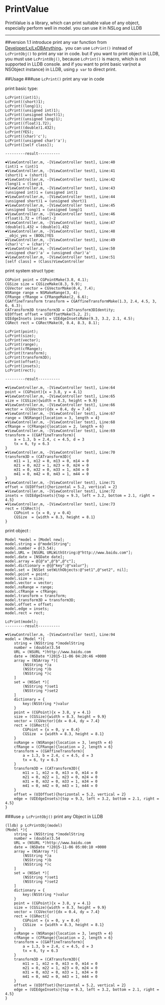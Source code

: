 # PrintValue

PrintValue is a library, which can print suitable value of any object, especially perform well in model. you can use it in NSLog and LLDB

----


##version 1.1
introduce print any var function from [DeveloperLx/LxDBAnything](https://github.com/DeveloperLx/LxDBAnything)。you can use `LcPrint()` instead of `LcPrintObj()` to print any var in code.  but if you want to print object in LLDB,  you must use `LcPrintObj()`, because `LcPrint()` is macro, which is not supported in LLDB console. and if you want to print basic var(not a NSObject instance) in LLDB, using `p var` to direct print.

##Usage
###use `LcPrint()` print any var in code
   
print basic type:
  
    LcPrint((int)1);
    LcPrint((short)1);
    LcPrint((long)1);
    LcPrint((unsigned int)1);
    LcPrint((unsigned short)1);
    LcPrint((unsigned long)1);
    LcPrint((float)1.72);
    LcPrint((double)1.432);
    LcPrint(YES);
    LcPrint((char)'c');
    LcPrint((unsigned char)'a');
    LcPrint([self class]);
    
	---------result----------
	
	❤️ViewController.m, -[ViewController test], Line:40
	(int)1 = (int)1
	❤️ViewController.m, -[ViewController test], Line:41
	(short)1 = (short)1
	❤️ViewController.m, -[ViewController test], Line:42
	(long)1 = (long)1
	❤️ViewController.m, -[ViewController test], Line:43
	(unsigned int)1 = (unsigned int)1
	❤️ViewController.m, -[ViewController test], Line:44
	(unsigned short)1 = (unsigned short)1
	❤️ViewController.m, -[ViewController test], Line:45
	(unsigned long)1 = (unsigned long)1
	❤️ViewController.m, -[ViewController test], Line:46
	(float)1.72 = (float)-2
	❤️ViewController.m, -[ViewController test], Line:47
	(double)1.432 = (double)1.432
	❤️ViewController.m, -[ViewController test], Line:48
	__objc_yes = (BOOL)YES
	❤️ViewController.m, -[ViewController test], Line:49
	(char)'c' = (char)'c'
	❤️ViewController.m, -[ViewController test], Line:50
	(unsigned char)'a' = (unsigned char)'a'
	❤️ViewController.m, -[ViewController test], Line:51
	[self class] = (Class)ViewController    

print system struct type:

    CGPoint point = CGPointMake(3.8, 4.1);
    CGSize size = CGSizeMake(8.3, 9.9);
    CGVector vector = CGVectorMake(0.4, 7.4);
    NSRange range = NSMakeRange(3, 4);
    CFRange cfRange = CFRangeMake(2, 6.6);
    CGAffineTransform transform = CGAffineTransformMake(1.3, 2.4, 4.5, 3, 6, 6.3);
    CATransform3D transform3D = CATransform3DIdentity;
    UIOffset offset = UIOffsetMake(5.2, 2);
    UIEdgeInsets insets = UIEdgeInsetsMake(9.3, 3.2, 2.1, 4.5);
    CGRect rect = CGRectMake(0, 0.4, 8.3, 8.1);

    LcPrint(point);
    LcPrint(size);
    LcPrint(vector);
    LcPrint(range);
    LcPrint(cfRange);
    LcPrint(transform);
    LcPrint(transform3D);
    LcPrint(offset);
    LcPrint(insets);
    LcPrint(rect);

   	---------result---------- 
   	   	
    ❤️ViewController.m, -[ViewController test], Line:64
	point = (CGPoint){x = 3.8, y = 4.1}
	❤️ViewController.m, -[ViewController test], Line:65
	size = (CGSize){width = 8.3, height = 9.9}
	❤️ViewController.m, -[ViewController test], Line:66
	vector = (CGVector){dx = 0.4, dy = 7.4}
	❤️ViewController.m, -[ViewController test], Line:67
	range = (NSRange){location = 3, length = 4}
	❤️ViewController.m, -[ViewController test], Line:68
	cfRange = (CFRange){location = 2, length = 6}
	❤️ViewController.m, -[ViewController test], Line:69
	transform = (CGAffineTransform){
		a = 1.3, b = 2.4, c = 4.5, d = 3
		tx = 6, ty = 6.3
	}
	❤️ViewController.m, -[ViewController test], Line:70
	transform3D = (CATransform3D){
		m11 = 1, m12 = 0, m13 = 0, m14 = 0
		m21 = 0, m22 = 1, m23 = 0, m24 = 0
		m31 = 0, m32 = 0, m33 = 1, m34 = 0
		m41 = 0, m42 = 0, m43 = 1, m44 = 0
	}
	❤️ViewController.m, -[ViewController test], Line:71
	offset = (UIOffset){horizontal = 5.2, vertical = 2}
	❤️ViewController.m, -[ViewController test], Line:72
	insets = (UIEdgeInsets){top = 9.3, left = 3.2, bottom = 2.1, right = 4.5}
	❤️ViewController.m, -[ViewController test], Line:73
	rect = (CGRect){
		CGPoint = {x = 0, y = 0.4}
		CGSize  = {width = 8.3, height = 8.1}
	}

print object :
        
    Model *model = [Model new];
    model.string = @"modelString";
    model.number = @(3.54);
    model.URL = [NSURL URLWithString:@"http://www.baidu.com"];
    model.date = [NSDate date];
    model.array = @[@"a",@"b",@"c"];
    model.dictionary = @{@"key":@"valur"};
    model.set = [NSSet setWithObjects:@"set1",@"set2", nil];
    model.point = point;
    model.size = size;
    model.vector = vector;
    model.nsRange = range;
    model.cfRange = cfRange;
    model.transform = transform;
    model.transform3D = transform3D;
    model.offset = offset;
    model.edge = insets;
    model.rect = rect;
    
    LcPrint(model);
   	---------result---------- 

	❤️ViewController.m, -[ViewController test], Line:94
	model = (Model *){
		string = (NSString *)modelString
		number = (double)3.54
		URL = (NSURL *)http://www.baidu.com
		date = (NSDate *)2015-11-06 04:20:46 +0000
		array = (NSArray *)[
			(NSString *)a
			(NSString *)b
			(NSString *)c
		]
		set = (NSSet *)[
			(NSString *)set1
			(NSString *)set2
		]
		dictionary = {
			key:(NSString *)valur
		}
		point = (CGPoint){x = 3.8, y = 4.1}
		size = (CGSize){width = 8.3, height = 9.9}
		vector = (CGVector){dx = 0.4, dy = 7.4}
		rect = (CGRect){
			CGPoint = {x = 0, y = 0.4}
			CGSize  = {width = 8.3, height = 8.1}
		}
		nsRange = (NSRange){location = 3, length = 4}
		cfRange = (CFRange){location = 2, length = 6}
		transform = (CGAffineTransform){
			a = 1.3, b = 2.4, c = 4.5, d = 3
			tx = 6, ty = 6.3
		}
		transform3D = (CATransform3D){
			m11 = 1, m12 = 0, m13 = 0, m14 = 0
			m21 = 0, m22 = 1, m23 = 0, m24 = 0
			m31 = 0, m32 = 0, m33 = 1, m34 = 0
			m41 = 0, m42 = 0, m43 = 1, m44 = 0
		}
		offset = (UIOffset){horizontal = 5.2, vertical = 2}
		edge = (UIEdgeInsets){top = 9.3, left = 3.2, bottom = 2.1, right = 4.5}
	}

###use `p LcPrintObj()` print any Object in LLDB

	(lldb) p LcPrintObj(model)
	(Model *){
		string = (NSString *)modelString
		number = (double)3.54
		URL = (NSURL *)http://www.baidu.com
		date = (NSDate *)2015-11-06 05:00:10 +0000
		array = (NSArray *)[
			(NSString *)a
			(NSString *)b
			(NSString *)c
		]
		set = (NSSet *)[
			(NSString *)set1
			(NSString *)set2
		]
		dictionary = {
			key:(NSString *)valur
		}
		point = (CGPoint){x = 3.8, y = 4.1}
		size = (CGSize){width = 8.3, height = 9.9}
		vector = (CGVector){dx = 0.4, dy = 7.4}
		rect = (CGRect){
			CGPoint = {x = 0, y = 0.4}
			CGSize  = {width = 8.3, height = 8.1}
		}
		nsRange = (NSRange){location = 3, length = 4}
		cfRange = (CFRange){location = 2, length = 6}
		transform = (CGAffineTransform){
			a = 1.3, b = 2.4, c = 4.5, d = 3
			tx = 6, ty = 6.3
		}
		transform3D = (CATransform3D){
			m11 = 1, m12 = 0, m13 = 0, m14 = 0
			m21 = 0, m22 = 1, m23 = 0, m24 = 0
			m31 = 0, m32 = 0, m33 = 1, m34 = 0
			m41 = 0, m42 = 0, m43 = 1, m44 = 0
		}
		offset = (UIOffset){horizontal = 5.2, vertical = 2}
		edge = (UIEdgeInsets){top = 9.3, left = 3.2, bottom = 2.1, right = 4.5}
	}


